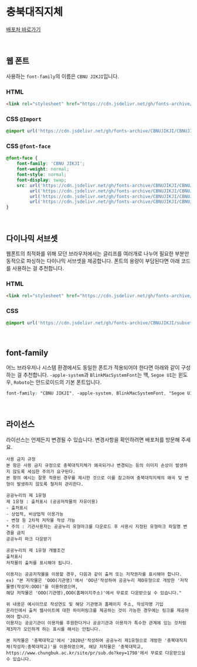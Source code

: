 # 충북대직지체

[배포처 바로가기](https://www.chungbuk.ac.kr/site/pr/sub.do?key=1827)

&nbsp;

## 웹 폰트

사용하는 `font-family`의 이름은 `CBNU JIKJI`입니다.

### HTML

```html
<link rel="stylesheet" href="https://cdn.jsdelivr.net/gh/fonts-archive/CBNUJIKJI/CBNUJIKJI.css" type="text/css"/>
```

### CSS `@Import`

```css
@import url('https://cdn.jsdelivr.net/gh/fonts-archive/CBNUJIKJI/CBNUJIKJI.css');
```

### CSS `@font-face`

```css
@font-face {
    font-family: 'CBNU JIKJI';
    font-weight: normal;
    font-style: normal;
    font-display: swap;
    src: url('https://cdn.jsdelivr.net/gh/fonts-archive/CBNUJIKJI/CBNUJIKJI.woff2') format('woff2'),
         url('https://cdn.jsdelivr.net/gh/fonts-archive/CBNUJIKJI/CBNUJIKJI.woff') format('woff'),
         url('https://cdn.jsdelivr.net/gh/fonts-archive/CBNUJIKJI/CBNUJIKJI.otf') format('opentype'),
         url('https://cdn.jsdelivr.net/gh/fonts-archive/CBNUJIKJI/CBNUJIKJI.ttf') format('truetype');
}
```

&nbsp;

## 다이나믹 서브셋

웹폰트의 최적화를 위해 모던 브라우저에서는 글리프를 여러개로 나누어 필요한 부분만 동적으로 파싱하는 다이나믹 서브셋을 제공합니다. 폰트의 용량이 부담된다면 아래 코드를 사용하는 걸 추천합니다.

### HTML

```html
<link rel="stylesheet" href="https://cdn.jsdelivr.net/gh/fonts-archive/CBNUJIKJI/subsets/CBNUJIKJI-dynamic-subset.css" type="text/css"/>
```

### CSS

```css
@import url('https://cdn.jsdelivr.net/gh/fonts-archive/CBNUJIKJI/subsets/CBNUJIKJI-dynamic-subset.css');
```

&nbsp;

## font-family

어느 브라우저나 시스템 환경에서도 동일한 폰트가 적용되어야 한다면 아래와 같이 구성하는 걸 추천합니다. `-apple-system`과 `BlinkMacSystemFont`는 맥, `Segoe UI`는 윈도우, `Roboto`는 안드로이드의 기본 폰트입니다.


```css
font-family: "CBNU JIKJI", -apple-system, BlinkMacSystemFont, "Segoe UI", Roboto, Oxygen, Ubuntu, Cantarell, "Open Sans", "Helvetica Neue", sans-serif;
```

&nbsp;

## 라이선스

라이선스는 언제든지 변경될 수 있습니다. 변경사항을 확인하려면 배포처를 방문해 주세요.

```
사용 금지 규정 
본 항은 사용 금지 규정으로 충북대직지체가 왜곡되거나 변경되는 등의 이미지 손상이 발생하지 않도록 세심한 주의가 요구된다. 
본 항의 예시는 잘못 적용된 경우를 제시한 것으로 이를 참고하여 충북대직지체의 왜곡 및 변형이 발생하지 않도록 철저히 관리한다. 

공공누리의 제 1유형 
제 1유형 : 출처표시 (공공저작물의 자유이용) 
- 출처표시 
- 상업적, 비상업적 이용가능 
- 변형 등 2차적 저작물 작성 가능 
* 주의 : 기관사용자는 공공누리 유형마크를 다운로드 후 사용시 지정된 유형마크 파일명 변경을 금지 
공공누리 마크 다운받기 

공공누리의 제 1유형 개별조건 
출처표시 
저작물의 출처를 표시해야 됩니다. 

이용자는 공공저작물을 이용할 경우, 다음과 같이 출처 또는 저작권자를 표시해야 합니다. 
ex) "본 저작물은 'OOO(기관명)'에서 'OO년'작성하여 공공누리 제O유형으로 개방한 '저작물명(작성자:OOO)'을 이용하였으며, 
해당 저작물은 'OOO(기관명),OOO(홈페이지주소)'에서 무료로 다운받으실 수 있습니다." 

위 내용은 예시이므로 작성연도 및 해당 기관명과 홈페이지 주소, 작성자명 기입 
온라인에서 출처 웹사이트에 대한 하이퍼링크를 제공하는 것이 가능한 경우에는 링크를 제공하여야 합니다. 
이용자는 공공기관이 이용자를 후원한다거나 공공기관과 이용자가 특수한 관계에 있는 것처럼 제3자가 오인하게 하는 표시를 해서는 안됩니다. 

본 저작물은 '충북대학교'에서 '2020년'작성하여 공공누리 제1유형으로 개방한 '충북대직지체(작성자:충북대학교)'을 이용하였으며, 해당 저작물은 '충북대학교, https://www.chungbuk.ac.kr/site/pr/sub.do?key=1798'에서 무료로 다운받으실 수 있습니다.
```

